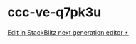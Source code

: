 # ccc-ve-q7pk3u

[Edit in StackBlitz next generation editor ⚡️](https://stackblitz.com/~/github.com/ittps-pro/ccc-ve-q7pk3u)